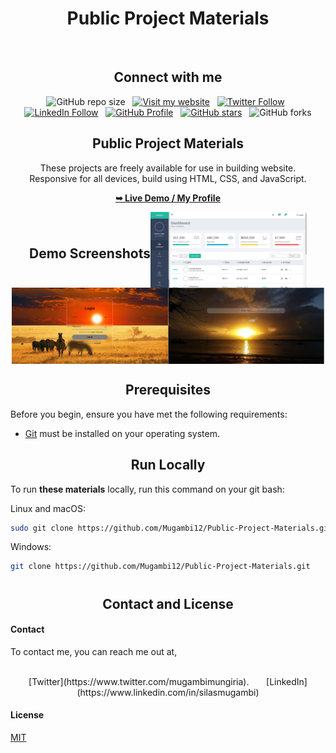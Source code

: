 <h1 align="center">Public Project Materials</h1> <br/>
<h2 align="center">Connect with me</h2>

<div align="center">

  ![GitHub repo size](https://img.shields.io/github/repo-size/Mugambi12/Public-Project-Materials) &nbsp;
  [![Visit my website](https://img.shields.io/badge/Visit%20my%20website-Here-lightblue)](https://silasmugambi.pages.dev) &nbsp;
  [![Twitter Follow](https://img.shields.io/twitter/follow/Twitter?style=social)](https://twitter.com/intent/follow?screen_name=mugambimungiria) &nbsp;
  [![LinkedIn Follow](https://img.shields.io/badge/LinkedIn-Follow-blue)](https://www.linkedin.com/in/silasmugambi/) &nbsp;
  [![GitHub Profile](https://img.shields.io/github/followers/Mugambi12?style=social)](https://github.com/Mugambi12) &nbsp;
  [![GitHub stars](https://img.shields.io/github/stars/Mugambi12/Public-Project-Materials?style=social)](https://github.com/Mugambi12/Public-Project-Materials) &nbsp;
  ![GitHub forks](https://img.shields.io/github/forks/Mugambi12/Public-Project-Materials?style=social)



  <h2 align="center">Public Project Materials</h2>

  <p text-align="justify">These projects are freely available for use in building website.<br />Responsive for all devices, build using HTML, CSS, and JavaScript.</p>

  <a href="https://github.com/Mugambi12"><strong>➥ Live Demo / My Profile</strong></a>

</div>



<div style="display: flex; justify-content: center; align-items: center; align-items: center; flex-wrap: wrap;">
  <h2 align="center">Demo Screenshots</h2>

  <img src="./README-Images/AdminDashboard.png" alt="Admin Dashboard Desktop Demo" title="Desktop Demo" width="250px">
  <img src="./README-Images/LoginPage.png" alt="Login Page Desktop Demo" title="Desktop Demo" width="250px">
  <img src="./README-Images/ReadMore.png" alt="ReadMore Desktop Demo" title="Desktop Demo" width="250px">
</div>



<h2 align="center">Prerequisites</h2>

Before you begin, ensure you have met the following requirements:

* [Git](https://git-scm.com/downloads "Download Git") must be installed on your operating system.




<h2 align="center">Run Locally</h2>

To run **these materials** locally, run this command on your git bash:

Linux and macOS:

```bash
sudo git clone https://github.com/Mugambi12/Public-Project-Materials.git
```

Windows:

```bash
git clone https://github.com/Mugambi12/Public-Project-Materials.git
```



# <div>
  <h2 align="center">Contact and License</h2>

  #### Contact

  To contact me, you can reach me out at,<br/><br/>
  
  <div align="center">
    [Twitter](https://www.twitter.com/mugambimungiria). &nbsp; &nbsp; &nbsp;
    [LinkedIn](https://www.linkedin.com/in/silasmugambi)
  </div>

  #### License

  [MIT](https://choosealicense.com/licenses/mit/)
</div>
